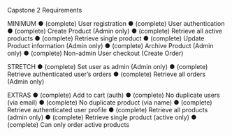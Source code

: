 Capstone 2 Requirements

MINIMUM
● (complete) User registration 
● (complete) User authentication
● (complete) Create Product (Admin only)
● (complete) Retrieve all active products
● (complete) Retrieve single product
● (complete) Update Product information (Admin only)
● (complete) Archive Product (Admin only)
● (complete) Non-admin User checkout (Create Order)

STRETCH
● (complete) Set user as admin (Admin only)
● (complete) Retrieve authenticated user’s orders
● (complete) Retrieve all orders (Admin only)

EXTRAS
● (complete) Add to cart (auth)
● (complete) No duplicate users (via email)
● (complete) No duplicate product (via name)
● (complete) Retrieve authenticated user profile
● (complete) Retrieve all products (admin only)
● (complete) Retrieve single product (active only)
● (complete) Can only order active products
